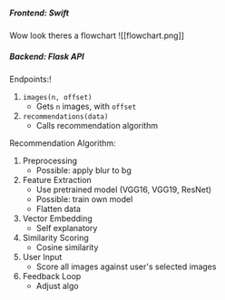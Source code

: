 ##### Frontend: Swift
Wow look theres a flowchart
![[flowchart.png]]
##### Backend: Flask API
Endpoints:!
1. `images(n, offset)`
	- Gets `n` images, with `offset`
2. `recommendations(data)`
	- Calls recommendation algorithm

Recommendation Algorithm:
1. Preprocessing
	- Possible: apply blur to bg
2. Feature Extraction
	- Use pretrained model (VGG16, VGG19, ResNet)
	- Possible: train own model
	- Flatten data
3. Vector Embedding
	- Self explanatory
4. Similarity Scoring
	- Cosine similarity
5. User Input
	- Score all images against user's selected images
6. Feedback Loop
	- Adjust algo